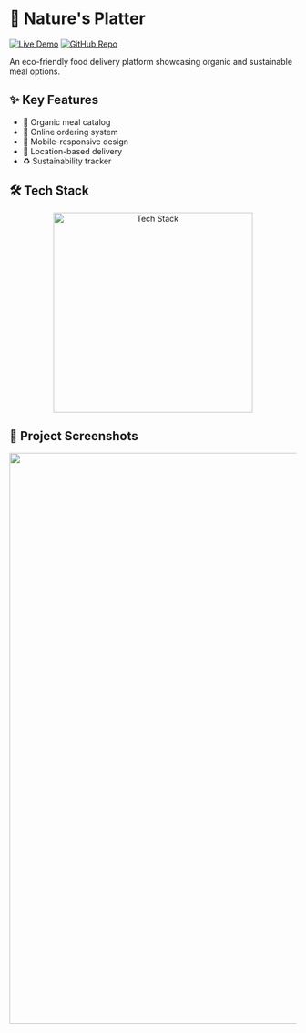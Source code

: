 # 🌿 Nature's Platter

[![Live Demo](https://img.shields.io/badge/🌱_Live_Demo-4CAF50?style=for-the-badge&logo=google-chrome&logoColor=white)](https://amdadislam01.github.io/Natures-Platter/)
[![GitHub Repo](https://img.shields.io/badge/💻_Source_Code-181717?style=for-the-badge&logo=github&logoColor=white)](https://github.com/amdadislam01/Natures-Platter)

An eco-friendly food delivery platform showcasing organic and sustainable meal options.

## ✨ Key Features

- 🌱 Organic meal catalog
- 🛒 Online ordering system
- 📱 Mobile-responsive design
- 📍 Location-based delivery
- ♻️ Sustainability tracker

## 🛠️ Tech Stack

<p align="center">
  <img src="https://skillicons.dev/icons?i=html,css,js,tailwind,github" alt="Tech Stack" width="350"/>
</p>

## 🍃 Project Screenshots

 <img src="https://i.imgur.com/aEQqikC.png" width="1000"> 
